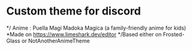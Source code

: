 # Custom theme for discord
*/ Anime : Puella Magi Madoka Magica (a family-friendly anime for kids)
*Made on https://www.limeshark.dev/editor
*/Based either on Frosted-Glass or NotAnotherAnimeTheme 
